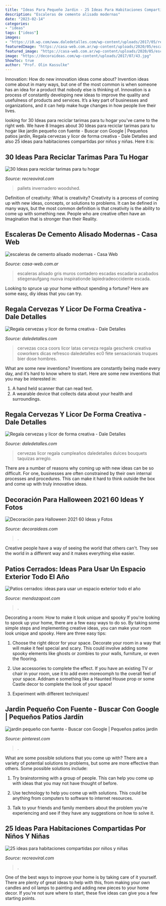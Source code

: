 ```yaml
---
title: "Ideas Para Pequeño Jardin - 25 Ideas Para Habitaciones Compartidas Por Niños Y Niñas"
description: "Escaleras de cemento alisado modernas"
date: "2023-02-14"
categories:
- "ideas"
tags: ["ideas"]
images:
- "https://i0.wp.com/www.daledetalles.com/wp-content/uploads/2017/05/regala-cervezas-y-licor-de-forma-creativa2.jpg?resize=564%2C751"
featuredImage: "https://casa-web.com.ar/wp-content/uploads/2020/05/escaleras-de-cemento-alisado-modernas.jpg"
featured_image: "https://casa-web.com.ar/wp-content/uploads/2020/05/escaleras-de-cemento-alisado-modernas.jpg"
image: "https://decoraideas.com/wp-content/uploads/2017/07/43.jpg"
ShowToc: true
author: "Prof. Olin Kassulke"
---
```



Innovation: How do new innovation ideas come about?
Invention ideas come about in many ways, but one of the most common is when someone has an idea for a product that nobody else is thinking of. Innovation is a process of constantly developing new ideas to improve the quality and usefulness of products and services. It’s a key part of businesses and organizations, and it can help make huge changes in how people live their lives.

	

		
looking for 30 Ideas para reciclar tarimas para tu hogar you've came to the right web. We have 8 Images about 30 Ideas para reciclar tarimas para tu hogar like jardin pequeño con fuente - Buscar con Google | Pequeños patios jardín, Regala cervezas y licor de forma creativa - Dale Detalles and also 25 ideas para habitaciones compartidas por niños y niñas. Here it is:
		
    
## 30 Ideas Para Reciclar Tarimas Para Tu Hogar

<img loading=lazy src="https://www.recreoviral.com/wp-content/uploads/2015/06/30-ideas-pallets-bases-diy-26.jpg" onerror="this.onerror=null;this.src='https://tse2.mm.bing.net/th?id=OIP.lzmJfTaAIfq3moqq9PKgEgHaJ4&amp;pid=15.1';" alt="30 Ideas para reciclar tarimas para tu hogar">

_Source: recreoviral.com_

>pallets invernadero woodshed. 

	

Definition of creativity: What is creativity?
Creativity is a process of coming up with new ideas, concepts, or solutions to problems. It can be defined in many ways, but the most common definition is that creativity is the ability to come up with something new. People who are creative often have an Imagination that is stronger than their Reality.

    
## Escaleras De Cemento Alisado Modernas - Casa Web

<img loading=lazy src="https://casa-web.com.ar/wp-content/uploads/2020/05/escaleras-de-cemento-alisado-modernas.jpg" onerror="this.onerror=null;this.src='https://tse1.mm.bing.net/th?id=OIP.bdBjk_SsLzuBr037u1oInwAAAA&amp;pid=15.1';" alt="escaleras de cemento alisado modernas - Casa Web">

_Source: casa-web.com.ar_

>escaleras alisado gris muros contadero escadas escadaria acabados stiegenaufgang nuova inspirationde lapiedradeoccidente escada. 

	

Looking to spruce up your home without spending a fortune? Here are some easy, diy ideas that you can try. 

    
## Regala Cervezas Y Licor De Forma Creativa - Dale Detalles

<img loading=lazy src="https://i0.wp.com/www.daledetalles.com/wp-content/uploads/2017/05/regala-cervezas-y-licor-de-forma-creativa2.jpg?resize=564%2C751" onerror="this.onerror=null;this.src='https://tse4.mm.bing.net/th?id=OIP.20i4NJz9Q5sIojUM4Ufj5AHaJ3&amp;pid=15.1';" alt="Regala cervezas y licor de forma creativa - Dale Detalles">

_Source: daledetalles.com_

>cervezas coca coors licor latas cerveza regala geschenk creativa coworkers dicas refresco daledetalles ec0 fète sensacionais truques bier dose hombres. 

	

What are some new inventions?
Inventions are constantly being made every day, and it’s hard to know where to start. Here are some new inventions that you may be interested in: 
1. A hand held scanner that can read text.
2. A wearable device that collects data about your health and surroundings. 

    
## Regala Cervezas Y Licor De Forma Creativa - Dale Detalles

<img loading=lazy src="https://i0.wp.com/www.daledetalles.com/wp-content/uploads/2017/05/regala-cervezas-y-licor-de-forma-creativa11.jpg" onerror="this.onerror=null;this.src='https://tse2.mm.bing.net/th?id=OIP.cQPI-4DAZJw5xwcqliN6VQHaJ4&amp;pid=15.1';" alt="Regala cervezas y licor de forma creativa - Dale Detalles">

_Source: daledetalles.com_

>cervezas licor regala cumpleaños daledetalles dulces bouquets taquizas arreglo. 

	

There are a number of reasons why coming up with new ideas can be so difficult. For one, businesses are often constrained by their own internal processes and procedures. This can make it hard to think outside the box and come up with truly innovative ideas.

    
## Decoración Para Halloween 2021 60 Ideas Y Fotos

<img loading=lazy src="https://decoraideas.com/wp-content/uploads/2017/07/43.jpg" onerror="this.onerror=null;this.src='https://tse3.mm.bing.net/th?id=OIP.CbpGO10KoBsmsDKmvpbUZAHaKL&amp;pid=15.1';" alt="Decoración para Halloween 2021 60 Ideas y Fotos">

_Source: decoraideas.com_

>. 

	

Creative people have a way of seeing the world that others can't. They see the world in a different way and it makes everything else easier.

    
## Patios Cerrados: Ideas Para Usar Un Espacio Exterior Todo El Año

<img loading=lazy src="https://www.mendozapost.com/files/image/300/300648/607ade28badd7_570_882!.jpg?s=8d007319c6d03b0a928c97bbc3542a9c&amp;d=1618665004" onerror="this.onerror=null;this.src='https://tse4.mm.bing.net/th?id=OIP.1-QlR37ASeDU4xXAChjOHgHaLd&amp;pid=15.1';" alt="Patios cerrados: ideas para usar un espacio exterior todo el año">

_Source: mendozapost.com_

>. 

	

Decorating a room: How to make it look unique and spooky
If you're looking to spook up your home, there are a few easy ways to do so. By taking some simple steps and implementing creative ideas, you can make your room look unique and spooky. Here are three easy tips:
1. Choose the right décor for your space. Decorate your room in a way that will make it feel special and scary. This could involve adding some spooky elements like ghosts or zombies to your walls, furniture, or even the flooring.

2. Use accessories to complete the effect. If you have an existing TV or chair in your room, use it to add even moreoomph to the overall feel of your space. Addnam e something like a Haunted House prop or some Castle decor to complete the look of your space!

3. Experiment with different techniques!

    
## Jardin Pequeño Con Fuente - Buscar Con Google | Pequeños Patios Jardín

<img loading=lazy src="https://i.pinimg.com/736x/6a/78/b9/6a78b95402fc01c99f9018209e89026d--santa-maria-fountain.jpg" onerror="this.onerror=null;this.src='https://tse2.mm.bing.net/th?id=OIP.VvWnEPQ_Dwz4Y2zJl8KDDQHaKo&amp;pid=15.1';" alt="jardin pequeño con fuente - Buscar con Google | Pequeños patios jardín">

_Source: pinterest.com_

>. 

	

What are some possible solutions that you come up with?
There are a variety of potential solutions to problems, but some are more effective than others. Some possible solutions include:
1. Try brainstorming with a group of people. This can help you come up with ideas that you may not have thought of before.

2. Use technology to help you come up with solutions. This could be anything from computers to software to internet resources.

3. Talk to your friends and family members about the problem you're experiencing and see if they have any suggestions on how to solve it.

    
## 25 Ideas Para Habitaciones Compartidas Por Niños Y Niñas

<img loading=lazy src="https://www.recreoviral.com/wp-content/uploads/2015/10/Creativas-habitaciones-compartidas-por-niños-y-niñas-18.jpg" onerror="this.onerror=null;this.src='https://tse4.mm.bing.net/th?id=OIP.OSKZEfi_aVvCtsT8HO04GQHaLG&amp;pid=15.1';" alt="25 ideas para habitaciones compartidas por niños y niñas">

_Source: recreoviral.com_

>. 

	

One of the best ways to improve your home is by taking care of it yourself. There are plenty of great ideas to help with this, from making your own candles and oil lamps to painting and adding new pieces to your home decor. If you're not sure where to start, these five ideas can give you a few starting points.

